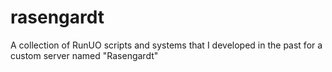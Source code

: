 # rasengardt
A collection of RunUO scripts and systems that I developed in the past for a custom server named "Rasengardt"
